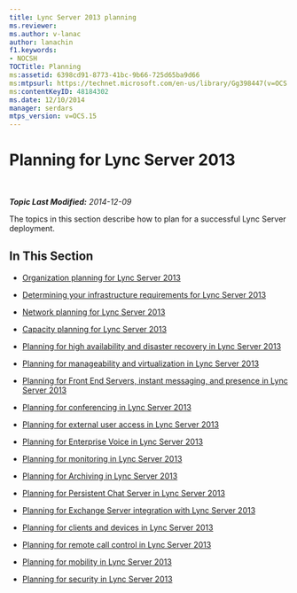 ```yaml
---
title: Lync Server 2013 planning
ms.reviewer: 
ms.author: v-lanac
author: lanachin
f1.keywords:
- NOCSH
TOCTitle: Planning
ms:assetid: 6398cd91-8773-41bc-9b66-725d65ba9d66
ms:mtpsurl: https://technet.microsoft.com/en-us/library/Gg398447(v=OCS.15)
ms:contentKeyID: 48184302
ms.date: 12/10/2014
manager: serdars
mtps_version: v=OCS.15
---
```


<div data-xmlns="http://www.w3.org/1999/xhtml">

<div class="topic" data-xmlns="http://www.w3.org/1999/xhtml" data-msxsl="urn:schemas-microsoft-com:xslt" data-cs="http://msdn.microsoft.com/en-us/">

<div data-asp="http://msdn2.microsoft.com/asp">

# Planning for Lync Server 2013

</div>

<div id="mainSection">

<div id="mainBody">

<span> </span>

_**Topic Last Modified:** 2014-12-09_

The topics in this section describe how to plan for a successful Lync Server deployment.

<div>

## In This Section

  - [Organization planning for Lync Server 2013](lync-server-2013-planning-for-your-organization.md)

  - [Determining your infrastructure requirements for Lync Server 2013](lync-server-2013-determining-your-infrastructure-requirements.md)

  - [Network planning for Lync Server 2013](lync-server-2013-network-planning.md)

  - [Capacity planning for Lync Server 2013](lync-server-2013-capacity-planning.md)

  - [Planning for high availability and disaster recovery in Lync Server 2013](lync-server-2013-planning-for-high-availability-and-disaster-recovery.md)

  - [Planning for manageability and virtualization in Lync Server 2013](lync-server-2013-planning-for-manageability-and-virtualization.md)

  - [Planning for Front End Servers, instant messaging, and presence in Lync Server 2013](lync-server-2013-planning-for-front-end-servers-instant-messaging-and-presence.md)

  - [Planning for conferencing in Lync Server 2013](lync-server-2013-planning-for-conferencing.md)

  - [Planning for external user access in Lync Server 2013](lync-server-2013-planning-for-external-user-access.md)

  - [Planning for Enterprise Voice in Lync Server 2013](lync-server-2013-planning-for-enterprise-voice.md)

  - [Planning for monitoring in Lync Server 2013](lync-server-2013-planning-for-monitoring.md)

  - [Planning for Archiving in Lync Server 2013](lync-server-2013-planning-for-archiving.md)

  - [Planning for Persistent Chat Server in Lync Server 2013](lync-server-2013-planning-for-persistent-chat-server.md)

  - [Planning for Exchange Server integration with Lync Server 2013](lync-server-2013-planning-for-exchange-server-integration.md)

  - [Planning for clients and devices in Lync Server 2013](lync-server-2013-planning-for-clients-and-devices.md)

  - [Planning for remote call control in Lync Server 2013](lync-server-2013-planning-for-remote-call-control.md)

  - [Planning for mobility in Lync Server 2013](lync-server-2013-planning-for-mobility.md)

  - [Planning for security in Lync Server 2013](lync-server-2013-planning-for-security.md)

</div>

</div>

<span> </span>

</div>

</div>

</div>

